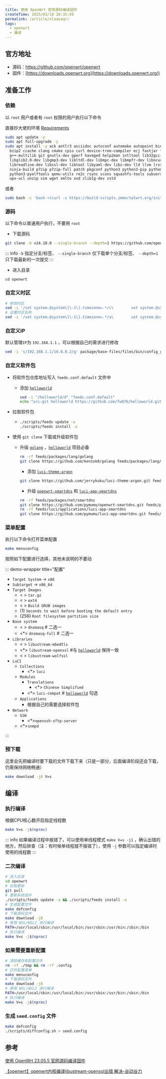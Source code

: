 ```yaml
---
title: 使用 OpenWrt 官网源码编译固件
createTime: 2025/03/18 20:35:59
permalink: /article/xlaaoaqr/
tags:
  - openwrt
  - 编译
---
```


## 官方地址

- 源码：https://github.com/openwrt/openwrt
- 固件：[https://downloads.openwrt.org](https://downloads.openwrt.org/)

## 准备工作

### 依赖

以 `root` 用户或者有 `root` 权限的用户执行以下命令

直接抄大佬的环境  [Requirements](https://github.com/immortalwrt/immortalwrt?tab=readme-ov-file#requirements) 

```bash
sudo apt update -y
sudo apt full-upgrade -y
sudo apt install -y ack antlr3 asciidoc autoconf automake autopoint binutils bison build-essential \
  bzip2 ccache clang cmake cpio curl device-tree-compiler ecj fastjar flex gawk gettext gcc-multilib \
  g++-multilib git gnutls-dev gperf haveged help2man intltool lib32gcc-s1 libc6-dev-i386 libelf-dev \
  libglib2.0-dev libgmp3-dev libltdl-dev libmpc-dev libmpfr-dev libncurses-dev libpython3-dev \
  libreadline-dev libssl-dev libtool libyaml-dev libz-dev lld llvm lrzsz mkisofs msmtp nano \
  ninja-build p7zip p7zip-full patch pkgconf python3 python3-pip python3-ply python3-docutils \
  python3-pyelftools qemu-utils re2c rsync scons squashfs-tools subversion swig texinfo uglifyjs \
  upx-ucl unzip vim wget xmlto xxd zlib1g-dev zstd
```

或者

```bash
sudo bash -c 'bash <(curl -s https://build-scripts.immortalwrt.org/init_build_environment.sh)'
```

### 源码

以下命令以普通用户执行，不要用 `root`

- 下载源码

```bash
git clone -b v24.10.0 --single-branch --depth=1 https://github.com/openwrt/openwrt.git
```
::: info 
`-b` 指定分支/标签、 `--single-branch` 仅下载单个分支/标签、 `--depth=1` 只下载最新的一次提交 
:::   

- 进入目录

```
cd openwrt
```

### 自定义时区

```bash
# 修改时区
sed -i '/set system.@system\[\-1\].timezone=.*/c\        set system.@system[-1].timezone='\''CST-8'\''' package/base-files/files/bin/config_generate
# 设置时区名称
sed -i '/set system.@system\[\-1\].timezone=.*/a\        set system.@system[-1].zonename='\''Asia/Shanghai'\''' package/base-files/files/bin/config_generate
```

### 自定义IP

默认管理`IP`为 `192.168.1.1` ，可以根据自己的需求进行修改

```bash
sed -i 's/192.168.1.1/10.0.0.2/g' package/base-files/files/bin/config_generate
```

### 自定义软件包

- 将软件包仓库地址写入 `feeds.conf.default` 文件中
  - 添加 [`helloworld`](https://github.com/fw876/helloworld)

    ```bash
    sed -i "/helloworld/d" "feeds.conf.default"
    echo "src-git helloworld https://github.com/fw876/helloworld.git" >> "feeds.conf.default"
    ```

- 拉取软件包

  - ```bash
    ./scripts/feeds update -a
    ./scripts/feeds install -a
    ```

- 使用 `git clone` 下载或升级软件包

  - 升级 [`golang`](https://github.com/kenzok8/golang) ，[`helloworld`](https://github.com/fw876/helloworld) 项目必备

    ```bash
    rm -rf feeds/packages/lang/golang
    git clone https://github.com/kenzok8/golang feeds/packages/lang/golang
    ```

	
	- 添加 [`luci-theme-argon`](https://github.com/jerrykuku/luci-theme-argon)

    ```bash
    git clone https://github.com/jerrykuku/luci-theme-argon.git feeds/luci/themes/luci-theme-argon
    ```

	- 升级 [`openwrt-smartdns`](https://github.com/pymumu/openwrt-smartdns) 和 [`luci-app-smartdns`](https://github.com/pymumu/luci-app-smartdns)

    ```bash
    rm -rf feeds/packages/net/smartdns
    git clone https://github.com/pymumu/openwrt-smartdns.git feeds/packages/net/smartdns
    rm -rf feeds/luci/applications/luci-app-smartdns
    git clone https://github.com/pymumu/luci-app-smartdns.git feeds/luci/applications/luci-app-smartdns
    ```

### 菜单配置

执行以下命令打开菜单配置

```bash
make menuconfig
```

按照如下配置进行选择，其他未说明的不要动

::: demo-wrapper title="配置" 

- `Target System` -> `x86`
- `Subtarget` -> `x86_64`
- `Target Images`
  - < > `tar.gz`
  - < > `ext4`
  - < > `Build GRUB images`
  - (1) `Seconds to wait before booting the default entry`
  - (256) `Root filesystem partition size`
- `Base system`
  - < > `dnsmasq`  # 二选一
  - <*> `dnsmasq-full`  # 二选一
- `Libraries`
  - < > `libustream-mbedtls`  
  - <*> `libustream-openssl`  #与 [`helloworld`](https://github.com/fw876/helloworld) 保持一致
  - < > `libustream-wolfssl`  
- `LuCI`
  - `Collections`
    - <*> `luci`
  - `Modules`
    - `Translations`
      - <*> `Chinese Simplified`
    - <*> `luci-compat`  # [`helloworld`](https://github.com/fw876/helloworld) 勾选
  - `Applications`
    - 根据自己的需要选择软件包
- `Network`
  - `SSH`
    - <*>`openssh-sftp-server` 
  - <*>`snmpd`

:::   

### 预下载

这里会先把编译时要下载的文件下载下来（只是一部分，后面编译阶段还会下载，仍需保持网络畅通）

```bash
make download -j8 V=s
```

## 编译

### 执行编译

根据CPU核心数开启指定线程数

```bash
make V=s -j$(nproc)
```

::: info 
如果编译过程中报错了，可以使用单线程模式 `make V=s -j1` ，确认出错的地方，然后排查（注：有时候单线程就不报错了），使用 `-j` 参数可以指定编译时使用的线程数
:::

### 二次编译

```bash
# 进入目录
cd openwrt
# 拉取更新
git pull
# 更新系统组件
./scripts/feeds update -a && ./scripts/feeds install -a
# 生成配置文件
make defconfig
# 下载源码文件
make download -j8
# 使用 WSL/WSL2 进行编译
PATH=/usr/local/sbin:/usr/local/bin:/usr/sbin:/usr/bin:/sbin:/bin
# 执行编译
make V=s -j$(nproc)
```

### 如果需要重新配置

```bash
# 清除缓存和配置文件
rm -rf ./tmp && rm -rf .config
# 打开配置菜单
make menuconfig
# 下载源码文件
make download -j8 
# 使用 WSL/WSL2 进行编译
PATH=/usr/local/sbin:/usr/local/bin:/usr/sbin:/usr/bin:/sbin:/bin
# 执行编译
make V=s -j$(nproc)
```

### 生成 `seed.config` 文件

```bash
make defconfig
./scripts/diffconfig.sh > seed.config
```




## 参考

[使用 OpenWrt 23.05.5 官网源码编译固件](https://maxqiu.com/article/detail/153)

[【openwrt】openwrt内核编译libustream-openssl出错 解决-谷动谷力](http://bbs.sunsili.com/thread-269580-1-1.html)
